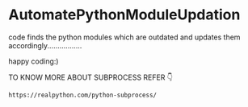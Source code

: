 # AutomatePythonModuleUpdation

code finds the python modules which are outdated and updates them accordingly.................

happy coding:)

TO KNOW MORE ABOUT SUBPROCESS REFER 👇
```
https://realpython.com/python-subprocess/
```
